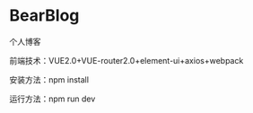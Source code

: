 # BearBlog
个人博客

前端技术：VUE2.0+VUE-router2.0+element-ui+axios+webpack

安装方法：npm install 

运行方法：npm run dev
